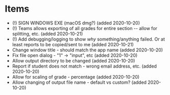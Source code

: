 # Items
* (!) SIGN WINDOWS EXE (macOS dmg?) (added 2020-10-20)
* (!) Teams allows exporting of all grades for entire section -- allow for splitting, etc. (added 2020-10-21)
* (!) Add debugging/logging to show *why* something/anything failed. Or at least reports to be copied/sent to me (added 2020-10-21)
* Change window title - should match the app name (added 2020-10-20)
* Fix file open dialog - "1" -> "input", etc (added 2020-10-20)
* Allow output directory to be changed (added 2020-10-20)
* Report if student does not match - wrong email address, etc. (added 2020-10-20)
* Allow for scaling of grade - percentage (added 2020-10-20)
* Allow changing of output file name - default vs custom? (added 2020-10-20)

